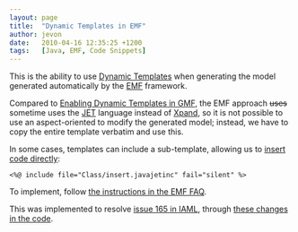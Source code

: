 ```yaml
---
layout: page
title:  "Dynamic Templates in EMF"
author: jevon
date:   2010-04-16 12:35:25 +1200
tags:   [Java, EMF, Code Snippets]
---
```


This is the ability to use [Dynamic Templates](dynamic-templates.md) when generating the model generated automatically by the [EMF](emf.md) framework. 

Compared to [Enabling Dynamic Templates in GMF](enabling-dynamic-templates-in-gmf.md), the EMF approach <strike>uses</strike> sometime uses the [JET](jet.md) language instead of [Xpand](xpand.md), so it is not possible to use an aspect-oriented to modify the generated model; instead, we have to copy the entire template verbatim and use this.

In some cases, templates can include a sub-template, allowing us to <a href="http://code.google.com/p/iaml/source/browse/trunk/org.openiaml.model/templates-emf/model/Class/insert.javajetinc?r=1907">insert code directly</a>:

`<%@ include file="Class/insert.javajetinc" fail="silent" %>`

To implement, follow <a href="http://wiki.eclipse.org/index.php/EMF-FAQ#What_are_Dynamic_Templates.3F">the instructions in the EMF FAQ</a>.

This was implemented to resolve <a href="http://code.google.com/p/iaml/issues/detail?id=165">issue 165 in IAML</a>, through <a href="http://code.google.com/p/iaml/source/detail?r=1905">these changes in the code</a>.
